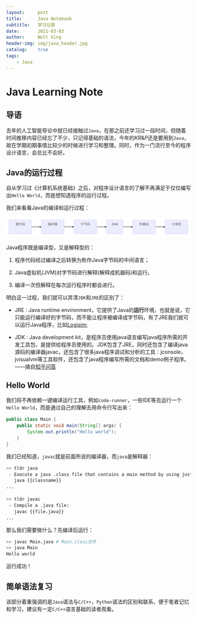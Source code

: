 ```yaml
---
layout:     post
title:      Java Notebook
subtitle:   学习记录
date:       2021-03-03
author:     Welt Xing
header-img: img/java_header.jpg
catalog:    true
tags:
    - Java
---
```


# Java Learning Note

## 导语

去年的人工智能导论中就已经接触过`Java`，在那之前还学习过一段时间，但随着时间推移内容已经忘了不少，只记得基础的语法，今年的$KR\&P$还是要用到`Java`，故在学期初期事情比较少的时候进行学习和整理。同时，作为一门流行至今的程序设计语言，会总比不会好。

## Java的运行过程

自从学习过《计算机系统基础》之后，对程序设计语言的了解不再满足于仅仅编写出`Hello World`，而是想知道程序的运行过程。

我们来看看Java的编译和运行过程：

![Java运行过程](/img/java_process.png)

Java程序既是编译型，又是解释型的：

1. 程序代码经过编译之后转换为称作Java字节码的中间语言；

2. Java虚拟机(JVM)对字节码进行解释(解释成机器码)和运行。

3. 编译一次但解释在每次运行程序时都会进行。

明白这一过程，我们就可以弄清`JDK`和`JRE`的区别了：

* JRE : Java runtime environment，它提供了Java的**运行**环境，也就是说，它只能运行编译好的字节码，而不能让程序被编译成字节码，有了JRE我们就可以运行Java程序，比如[Logisim](https://vlab.ustc.edu.cn/guide/doc_logisim.html);

* JDK : Java development kit，是程序员使用java语言编写java程序所需的开发工具包，是提供给程序员使用的。JDK包含了JRE，同时还包含了编译java源码的编译器javac，还包含了很多java程序调试和分析的工具：jconsole，jvisualvm等工具软件，还包含了java程序编写所需的文档和demo例子程序。——摘自[知乎问答](https://www.zhihu.com/question/20317448/answer/14737358)

## Hello World

我们将不再依赖一键编译运行工具，例如`code-runner`，一些IDE等去运行一个`Hello World`，而是通过自己的理解去用命令行写出来：

```java
public class Main {
    public static void main(String[] args) {
        System.out.println("Hello world");
    }
}
```

我们已经知道，`javac`就是前面所说的编译器，而`java`是解释器：

```bash
>> tldr java
 - Execute a java .class file that contains a main method by using just the class name:
   java {{classname}}
...

>> tldr javac
 - Compile a .java file:
   javac {{file.java}}
...
```

那么我们需要做什么？先编译后运行：

```bash
>> javac Main.java # Main.class文件
>> java Main
Hello world
```

运行成功！

## 简单语法复习

该部分着重强调的是`Java`语法与`C/C++`，`Python`语法的区别和联系，便于笔者记忆和学习，建议有一定`C/C++`语言基础的读者观看。

